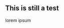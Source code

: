 
<link rel="stylesheet" type="text/css" href="https://github.com/ana-sifuentes/superfoods_chia/blob/main/style.css">



<h2> This is still a test </h2>

<p> lorem ipsum </p>
